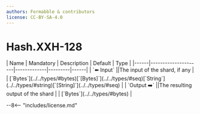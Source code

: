 ```yaml
---
authors: Formabble & contributors
license: CC-BY-SA-4.0
---
```



# Hash.XXH-128

<div class="sh-parameters" markdown="1">
| Name | Mandatory | Description | Default | Type |
|------|---------------------|-------------|---------|------|
| `⬅️ Input` ||The input of the shard, if any | | [`Bytes`](../../types/#bytes)[`[Bytes]`](../../types/#seq)[`String`](../../types/#string)[`[String]`](../../types/#seq) |
| `Output ➡️` ||The resulting output of the shard | | [`Bytes`](../../types/#bytes) |

</div>



--8<-- "includes/license.md"

